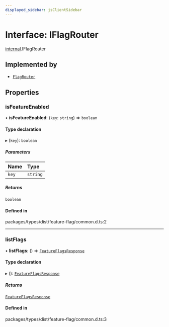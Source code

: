 ```yaml
---
displayed_sidebar: jsClientSidebar
---
```


# Interface: IFlagRouter

[internal](../modules/internal-8.md).IFlagRouter

## Implemented by

- [`FlagRouter`](../classes/internal-8.FlagRouter.md)

## Properties

### isFeatureEnabled

• **isFeatureEnabled**: (`key`: `string`) => `boolean`

#### Type declaration

▸ (`key`): `boolean`

##### Parameters

| Name | Type |
| :------ | :------ |
| `key` | `string` |

##### Returns

`boolean`

#### Defined in

packages/types/dist/feature-flag/common.d.ts:2

___

### listFlags

• **listFlags**: () => [`FeatureFlagsResponse`](../modules/internal-8.md#featureflagsresponse-1)

#### Type declaration

▸ (): [`FeatureFlagsResponse`](../modules/internal-8.md#featureflagsresponse-1)

##### Returns

[`FeatureFlagsResponse`](../modules/internal-8.md#featureflagsresponse-1)

#### Defined in

packages/types/dist/feature-flag/common.d.ts:3

